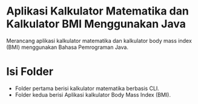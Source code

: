 # Aplikasi Kalkulator Matematika dan Kalkulator BMI Menggunakan Java

Merancang aplikasi kalkulator matematika dan kalkulator body mass index (BMI) menggunakan Bahasa Pemrograman Java.

# Isi Folder 

- Folder pertama berisi kalkulator matematika berbasis CLI.
- Folder kedua berisi Aplikasi kalkulator Body Mass Index (BMI).
